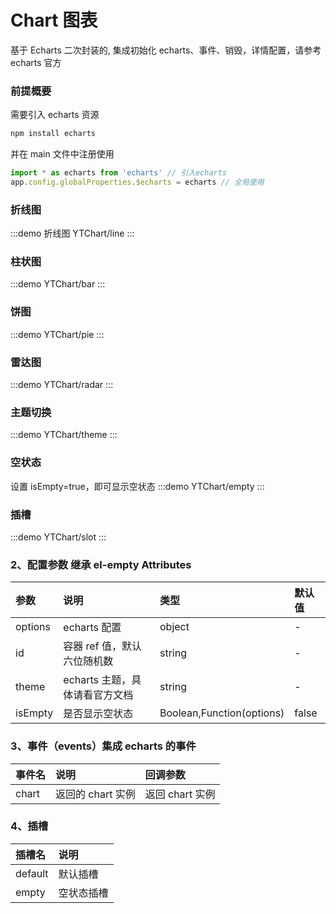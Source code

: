 # Chart 图表

基于 Echarts 二次封装的, 集成初始化 echarts、事件、销毁，详情配置，请参考 echarts 官方

### 前提概要

需要引入 echarts 资源

```js
npm install echarts
```

并在 main 文件中注册使用

```js
import * as echarts from 'echarts' // 引入echarts
app.config.globalProperties.$echarts = echarts // 全局使用
```

### 折线图

:::demo 折线图
YTChart/line
:::

### 柱状图

:::demo
YTChart/bar
:::

### 饼图

:::demo
YTChart/pie
:::

### 雷达图

:::demo
YTChart/radar
:::

### 主题切换

:::demo
YTChart/theme
:::

### 空状态

设置 isEmpty=true，即可显示空状态
:::demo
YTChart/empty
:::

### 插槽

:::demo
YTChart/slot
:::

### 2、配置参数 继承 el-empty Attributes

| 参数    | 说明                           | 类型                      | 默认值 |
| :------ | :----------------------------- | :------------------------ | :----- |
| options | echarts 配置                   | object                    | -      |
| id      | 容器 ref 值，默认六位随机数    | string                    | -      |
| theme   | echarts 主题，具体请看官方文档 | string                    | -      |
| isEmpty | 是否显示空状态                 | Boolean,Function(options) | false  |

### 3、事件（events）集成 echarts 的事件

| 事件名 | 说明              | 回调参数        |
| :----- | :---------------- | :-------------- |
| chart  | 返回的 chart 实例 | 返回 chart 实例 |

### 4、插槽

| 插槽名  | 说明       |
| :------ | :--------- |
| default | 默认插槽   |
| empty   | 空状态插槽 |
